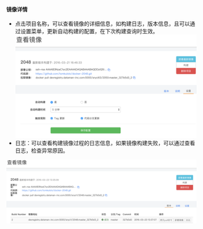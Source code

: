   
#### 镜像详情
   
   * 点击项目名称，可以查看镜像的详细信息，如构建日志，版本信息，且可以通过设置菜单，更新自动构建的配置，在下次构建查询时生效。
   ![构建镜像](updateima.png)
   *  日志：可以查看构建镜像过程的日志信息，如果镜像构建失败，可以通过查看日志，检查异常原因。

   ![构建镜像](updateima_log.png)
   
    
